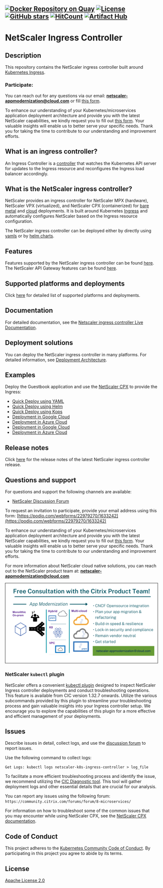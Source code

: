 [![Docker Repository on Quay](https://quay.io/repository/netscaler/netscaler-k8s-ingress-controller/status)](https://quay.io/repository/netscaler/netscaler-k8s-ingress-controller)
[![License](https://img.shields.io/badge/License-Apache%202.0-blue.svg)](./license/LICENSE)
[![GitHub stars](https://img.shields.io/github/stars/netscaler/netscaler-k8s-ingress-controller.svg)](https://github.com/netscaler/netscaler-k8s-ingress-controller/stargazers)
[![HitCount](https://hits.dwyl.com/netscaler/netscaler-k8s-ingress-controller.svg)](http://hits.dwyl.com/netscaler/netscaler-k8s-ingress-controller)
[![Artifact Hub](https://img.shields.io/endpoint?url=https://artifacthub.io/badge/repository/netscaler)](https://artifacthub.io/packages/search?repo=netscaler)
---

# NetScaler Ingress Controller

## Description

This repository contains the NetScaler ingress controller built around [Kubernetes Ingress](https://kubernetes.io/docs/concepts/services-networking/ingress/).
### Participate:

   You can reach out for any questions via our email: **netscaler-appmodernization@cloud.com** or fill [this form](https://podio.com/webforms/22979270/1633242).


   To enhance our understanding of your Kubernetes/microservices application deployment architecture and provide you with the latest NetScaler capabilities, we kindly request you to fill out [this form](https://docs.google.com/forms/d/e/1FAIpQLSd9ueKkfgk-oy8TR1G5cp5HexFwU03kkwx_CvDyOFVFweuXOw/viewform). Your valuable insights will enable us to better serve your specific needs. Thank you for taking the time to contribute to our understanding and improvement efforts.

## What is an ingress controller?

An Ingress Controller is a [controller](https://kubernetes.io/docs/concepts/architecture/controller/) that watches the Kubernetes API server for updates to the Ingress resource and reconfigures the Ingress load balancer accordingly.

## What is the NetScaler ingress controller?

NetScaler provides an ingress controller for NetScaler MPX (hardware), NetScaler VPX (virtualized), and NetScaler CPX (containerized) for [bare metal](https://github.com/netscaler/netscaler-k8s-ingress-controller/tree/master/deployment/baremetal) and [cloud](https://github.com/netscaler/netscaler-k8s-ingress-controller/tree/master/deployment) deployments. It is built around Kubernetes [Ingress](https://kubernetes.io/docs/concepts/services-networking/ingress/) and automatically configures NetScaler based on the Ingress resource configuration.

The NetScaler ingress controller can be deployed either by directly using [yamls](https://github.com/netscaler/netscaler-k8s-ingress-controller/tree/master/deployment/baremetal) or by [helm charts](https://github.com/netscaler/netscaler-k8s-ingress-controller/tree/master/charts).

## Features

Features supported by the NetScaler ingress controller can be found [here](https://github.com/netscaler/netscaler-k8s-ingress-controller/tree/master/deployment).
The NetScaler API Gateway features can be found [here](https://github.com/netscaler/netscaler-k8s-ingress-controller/blob/master/docs/deploy/citrix-api-gateway.md).

## Supported platforms and deployments

Click [here](docs/support-matrix.md) for detailed list of supported platforms and deployments.

## Documentation

For detailed documentation, see the [Netscaler ingress controller Live Documentation](https://docs.netscaler.com/en-us/netscaler-k8s-ingress-controller/).

## Deployment solutions

You can deploy the NetScaler ingress controller in many platforms. For detailed information, see [Deployment Architecture](https://github.com/netscaler/netscaler-k8s-ingress-controller/tree/master/deployment).

## Examples

Deploy the Guestbook application and use the [NetScaler CPX](https://docs.netscaler.com/en-us/cpx/current-release/about.html) to provide the Ingress:

-  [Quick Deploy using YAML](./example)
-  [Quick Deploy using Helm](https://github.com/netscaler/netscaler-helm-charts/tree/master/examples/netscaler-cpx-with-ingress-controller)
-  [Quick Deploy using Kops](./docs/deploy/deploy-cic-kops.md)
-  [Deployment in Google Cloud](https://github.com/netscaler/netscaler-k8s-ingress-controller/blob/master/deployment/gcp)
-  [Deployment in Azure Cloud](https://github.com/netscaler/netscaler-k8s-ingress-controller/tree/master/deployment/azure)
-  [Deployment in Google Cloud](https://github.com/netscaler/netscaler-k8s-ingress-controller/blob/master/deployment/gcp)
-  [Deployment in Azure Cloud](https://github.com/netscaler/netscaler-k8s-ingress-controller/tree/master/deployment/azure)

## Release notes

Click [here](https://github.com/netscaler/netscaler-k8s-ingress-controller/releases) for the release notes of the latest NetScaler ingress controller release.

## Questions and support

For questions and support the following channels are available:

-  [NetScaler Discussion Forum](https://community.citrix.com/forums/forum/8-microservices/)

To request an invitation to participate, provide your email address using this form: [https://podio.com/webforms/22979270/1633242](https://podio.com/webforms/22979270/1633242)

To enhance our understanding of your Kubernetes/microservices application deployment architecture and provide you with the latest NetScaler capabilities, we kindly request you to fill out [this form](https://docs.google.com/forms/d/e/1FAIpQLSd9ueKkfgk-oy8TR1G5cp5HexFwU03kkwx_CvDyOFVFweuXOw/viewform). Your valuable insights will enable us to better serve your specific needs. Thank you for taking the time to contribute to our understanding and improvement efforts.

For more information about NetScaler cloud native solutions, you can reach out to the NetScaler product team at: **netscaler-appmodernization@cloud.com**

![ ](./docs/media/contact-team.png)

### NetScaler `kubectl` plugin
NetScaler offers a convenient [kubectl plugin](https://github.com/netscaler/modern-apps-toolkit/blob/main/netscaler-plugin/README.md) designed to inspect NetScaler Ingress controller deployments and conduct troubleshooting operations. This feature is available from CIC version 1.32.7 onwards. Utilize the various subcommands provided by this plugin to streamline your troubleshooting process and gain valuable insights into your Ingress controller setup. We encourage you to explore the capabilities of this plugin for a more effective and efficient management of your deployments.

## Issues

Describe issues in detail, collect logs, and use the [discussion forum](https://community.citrix.com/forums/forum/8-microservices/) to report issues.

Use the following command to collect logs:

```
Get Logs: kubectl logs netscaler-k8s-ingress-controller > log_file
```

To facilitate a more efficient troubleshooting process and identify the issue, we recommend utilizing the [CIC Diagnostic tool](https://github.com/netscaler/modern-apps-toolkit/tree/main/cic_diagnostics_tool). This tool will gather deployment logs and other essential details that are crucial for our analysis.

You can report any issues using the following forum:
`https://community.citrix.com/forums/forum/8-microservices/`

For information on how to troubleshoot some of the common issues that you may encounter while using NetScaler CPX, see the
[NetScaler CPX documentation](https://docs.netscaler.com/en-us/cpx/current-release/cpx-troubleshooting.html).

## Code of Conduct

This project adheres to the [Kubernetes Community Code of Conduct](https://github.com/kubernetes/community/blob/master/code-of-conduct.md). By participating in this project you agree to abide by its terms.

## License

[Apache License 2.0](./license/LICENSE)

